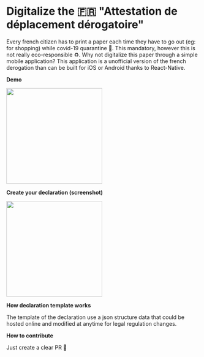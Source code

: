 # Digitalize the 🇫🇷 "Attestation de déplacement dérogatoire"

Every french citizen has to print a paper each time they have to go out (eg: for shopping) while covid-19 quarantine 🦠. This mandatory, however this is not really eco-responsible ♻️. Why not digitalize this paper through a simple mobile application? This application is a unofficial version of the french derogation than can be built for iOS or Android thanks to React-Native.

**Demo**

<img src="https://github.com/charlyBerthet/covid19/raw/master/designs/screenshots/demo.gif" width="250">

**Create your declaration (screenshot)**

<img src="https://github.com/charlyBerthet/covid19/raw/master/designs/screenshots/screen_1.png" width="250">

**How declaration template works**

The template of the declaration use a json structure data that could be hosted online and modified at anytime for legal regulation changes.

**How to contribute**

Just create a clear PR 🙈
